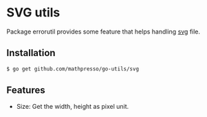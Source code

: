 # SVG utils

Package errorutil provides some feature that helps handling [svg](https://en.wikipedia.org/wiki/SVG) file.


## Installation

```bash
$ go get github.com/mathpresso/go-utils/svg
```

## Features
* Size: Get the width, height as pixel unit.